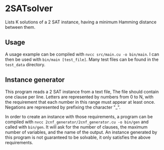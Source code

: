 # 2SATsolver

Lists K solutions of a 2 SAT instance, having a minimum Hamming distance between them.

## Usage

A usage example can be compiled with `nvcc src/main.cu -o bin/main`. I can then be used with `bin/main [test_file]`. Many test files can be found in the `test_data` directory.

## Instance generator

This program reads a 2 SAT instance from a text file, The file should contain one clause per line. 
Letters are represented by numbers from 0 to N, with the requirement that each number in this range must appear at least once. 
Negations are represented by prefixing the character "_".

In order to create an instance with those requirements, a program can be compiled with `nvcc 2cnf_generator/2cnf_generator.cu -o bin/gen` and called with `bin/gen`.
It will ask for the number of clauses, the maximum number of variables, and the name of the output.
An instance generated by this program is not guaranteed to be solvable, it only satisfies the above requirements.
